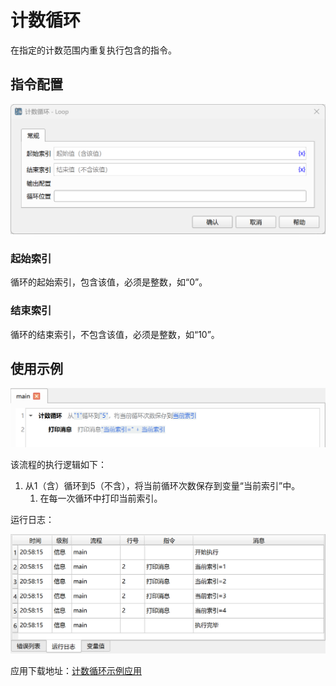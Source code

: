# 计数循环

在指定的计数范围内重复执行包含的指令。

## 指令配置

![计数循环配置对话框](loop_config.png)

### 起始索引

循环的起始索引，包含该值，必须是整数，如“0”。

### 结束索引

循环的结束索引，不包含该值，必须是整数，如“10”。

## 使用示例

![计数循环示例流程截图](loop_demo_process.png)

该流程的执行逻辑如下：

1. 从1（含）循环到5（不含），将当前循环次数保存到变量“当前索引”中。
    1. 在每一次循环中打印当前索引。

运行日志：

![计数循环示例流程运行日志](loop_demo_log.png)

应用下载地址：[计数循环示例应用](../../../examples/loop_demo.zip)
